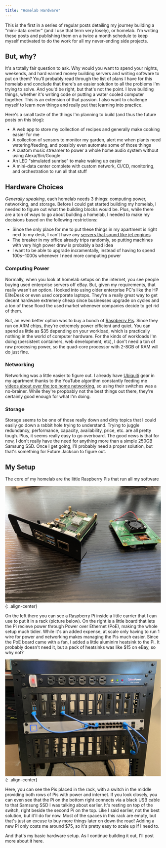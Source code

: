 ```yaml
---
title: "Homelab Hardware"
---
```


This is the first in a series of regular posts detailing my journey building a "mini-data center" (and I use that term very losely), or homelab. I'm writing these posts and publishing them on a twice a month schedule to keep myself motivated to do the work for all my never-ending side projects.

## But, why?

It's a totally fair question to ask. Why would you want to spend your nights, weekends, and hard earned money building servers and writing software to put on them? You'll probably read through the list of plans I have for this homelab and conclude that there's an easier solution to all the problems I'm trying to solve. And you'd be right, but that's not the point. I love building things, whether it's writing code or putting a water cooled computer together. This is an extension of that passion. I also want to challenge myself to learn new things and really put that learning into practice.

Here's a small taste of the things I'm planning to build (and thus the future posts on this blog):

- A web app to store my collection of recipes and generally make cooking easier for me
- A collection of sensors to monitor my garden, alert me when plants need watering/feeding, and possibly even automate some of those things
- A custom music streamer to power a whole home audio system without using Alexa/Siri/Google
- An LED "simulated sunrise" to make waking up easier
- A mini-data center complete with custom network, CI/CD, monitoring, and orchestration to run all that stuff

## Hardware Choices

_Generally speaking_, each homelab needs 3 things: computing power, networking, and storage. Before I could get started building my homelab, I needed to figure out what the building blocks would be. Plus, while there are a ton of ways to go about building a homelab, I needed to make my decisions based on the following restrictions:

- Since the only place for me to put these things in my apartment is right next to my desk, I can't have any [servers that sound like jet engines](https://youtu.be/tIbiKGXWbeM?t=30)
- The breaker in my office already trips randomly, so putting machines with very high power draw is probably a bad idea
- I want to be able to upgrade incramentally, instead of having to spend $100s-$1000s whenever I need more computing power

### Computing Power

Normally, when you look at homelab setups on the internet, you see people buying used enterprise servers off eBay. But, given my requirements, that really wasn't an option. I looked into using older enterprise PC's like the HP EliteDesk or even used corporate laptops. They're a really great way to get decent hardware extremely cheap since businesses upgrade on cycles and a ton of these flood the used market whenever companies decide to get rid of them.

But, an even better option was to buy a bunch of [Raspberry Pis](https://www.raspberrypi.org/products/raspberry-pi-4-model-b/). Since they run on ARM chips, they're extremely power efficient and quiet. You can spend as little as $35 depending on your workload, which is practically nothing in the world of computer hardware. For the kinds of workloads I'm doing (persistent containers, web development, etc), I don't need a ton of raw processing power, so the quad-core processor with 2-8GB of RAM will do just fine.

### Networking

Networking was a little easier to figure out. I already have [Ubiquiti](https://www.ui.com/) gear in my apartment thanks to the YouTube algorithm constantly feeding me [videos about over the top home networking](https://youtu.be/5aJ2QAO9PZo), so using their switches was a no-brainer. While they're propbably not the best things out there, they're certainly good enough for what I'm doing.

### Storage

Storage seems to be one of those really down and dirty topics that I could easily go down a rabbit hole trying to understand. Trying to juggle redundancy, performance, capacity, availability, price, etc. are all pretty tough. Plus, it seems really easy to go overboard. The good news is that for now, I don't really have the need for anything more than a simple 250GB Samsung SSD. Once I get going, I'll probably need a proper solution, but that's something for Future Jackson to figure out.

## My Setup

The core of my homelab are the little Raspberry Pis that run all my software

![image-center](/assets/images/2021-06-30-homelab/raspberry-pi.jpg){: .align-center}

On the left there you can see a Raspberry Pi inside a little carrier that I can use to put it in a rack (picture below). On the right is a little board that lets the Pi recieve power through Power over Ethernet (PoE), making the whole setup much tidier. While it's an added expense, at scale only having to run 1 wire for power and networking makes managing the Pis much easier. Since the PoE board came with a fan, I added a little aluminim heatsink to the Pi. It probably doesn't need it, but a pack of heatsinks was like $15 on eBay, so why not?

![image-center](/assets/images/2021-06-30-homelab/rack.jpg){: .align-center}

Here, you can see the Pis placed in the rack, with a switch in the middle providing both rows of Pis with power and internet. If you look closely, you can even see that the Pi on the bottom right connects via a black USB cable to that Samsung SSD I was talking about earlier. It's resting on top of the switch, right beside the second Pi on the top. Like I said earlier, not the best solution, but it'll do for now. Most of the spaces in this rack are empty, but that's just an excuse to buy more things later on down the road! Adding a new Pi only costs me around $75, so it's pretty easy to scale up if I need to.

And that's my basic hardware setup. As I continue building it out, I'll post more about it here.
